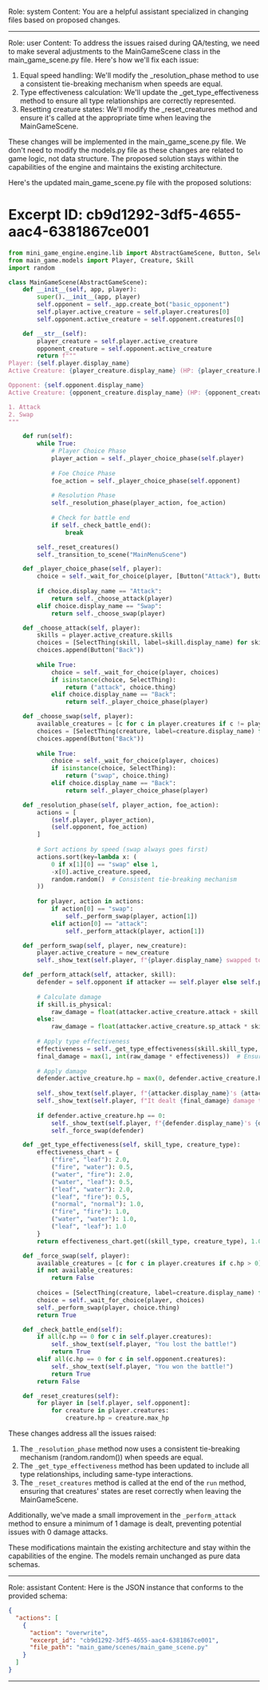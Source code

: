 Role: system
Content: You are a helpful assistant specialized in changing files based on proposed changes.
__________________
Role: user
Content: To address the issues raised during QA/testing, we need to make several adjustments to the MainGameScene class in the main_game_scene.py file. Here's how we'll fix each issue:

1. Equal speed handling: We'll modify the _resolution_phase method to use a consistent tie-breaking mechanism when speeds are equal.
2. Type effectiveness calculation: We'll update the _get_type_effectiveness method to ensure all type relationships are correctly represented.
3. Resetting creature states: We'll modify the _reset_creatures method and ensure it's called at the appropriate time when leaving the MainGameScene.

These changes will be implemented in the main_game_scene.py file. We don't need to modify the models.py file as these changes are related to game logic, not data structure. The proposed solution stays within the capabilities of the engine and maintains the existing architecture.

Here's the updated main_game_scene.py file with the proposed solutions:

# Excerpt ID: cb9d1292-3df5-4655-aac4-6381867ce001
```python main_game/scenes/main_game_scene.py
from mini_game_engine.engine.lib import AbstractGameScene, Button, SelectThing
from main_game.models import Player, Creature, Skill
import random

class MainGameScene(AbstractGameScene):
    def __init__(self, app, player):
        super().__init__(app, player)
        self.opponent = self._app.create_bot("basic_opponent")
        self.player.active_creature = self.player.creatures[0]
        self.opponent.active_creature = self.opponent.creatures[0]

    def __str__(self):
        player_creature = self.player.active_creature
        opponent_creature = self.opponent.active_creature
        return f"""
Player: {self.player.display_name}
Active Creature: {player_creature.display_name} (HP: {player_creature.hp}/{player_creature.max_hp})

Opponent: {self.opponent.display_name}
Active Creature: {opponent_creature.display_name} (HP: {opponent_creature.hp}/{opponent_creature.max_hp})

1. Attack
2. Swap
"""

    def run(self):
        while True:
            # Player Choice Phase
            player_action = self._player_choice_phase(self.player)
            
            # Foe Choice Phase
            foe_action = self._player_choice_phase(self.opponent)
            
            # Resolution Phase
            self._resolution_phase(player_action, foe_action)
            
            # Check for battle end
            if self._check_battle_end():
                break

        self._reset_creatures()
        self._transition_to_scene("MainMenuScene")

    def _player_choice_phase(self, player):
        choice = self._wait_for_choice(player, [Button("Attack"), Button("Swap")])
        
        if choice.display_name == "Attack":
            return self._choose_attack(player)
        elif choice.display_name == "Swap":
            return self._choose_swap(player)

    def _choose_attack(self, player):
        skills = player.active_creature.skills
        choices = [SelectThing(skill, label=skill.display_name) for skill in skills]
        choices.append(Button("Back"))
        
        while True:
            choice = self._wait_for_choice(player, choices)
            if isinstance(choice, SelectThing):
                return ("attack", choice.thing)
            elif choice.display_name == "Back":
                return self._player_choice_phase(player)

    def _choose_swap(self, player):
        available_creatures = [c for c in player.creatures if c != player.active_creature and c.hp > 0]
        choices = [SelectThing(creature, label=creature.display_name) for creature in available_creatures]
        choices.append(Button("Back"))
        
        while True:
            choice = self._wait_for_choice(player, choices)
            if isinstance(choice, SelectThing):
                return ("swap", choice.thing)
            elif choice.display_name == "Back":
                return self._player_choice_phase(player)

    def _resolution_phase(self, player_action, foe_action):
        actions = [
            (self.player, player_action),
            (self.opponent, foe_action)
        ]
        
        # Sort actions by speed (swap always goes first)
        actions.sort(key=lambda x: (
            0 if x[1][0] == "swap" else 1,
            -x[0].active_creature.speed,
            random.random()  # Consistent tie-breaking mechanism
        ))
        
        for player, action in actions:
            if action[0] == "swap":
                self._perform_swap(player, action[1])
            elif action[0] == "attack":
                self._perform_attack(player, action[1])

    def _perform_swap(self, player, new_creature):
        player.active_creature = new_creature
        self._show_text(self.player, f"{player.display_name} swapped to {new_creature.display_name}!")

    def _perform_attack(self, attacker, skill):
        defender = self.opponent if attacker == self.player else self.player
        
        # Calculate damage
        if skill.is_physical:
            raw_damage = float(attacker.active_creature.attack + skill.base_damage - defender.active_creature.defense)
        else:
            raw_damage = float(attacker.active_creature.sp_attack * skill.base_damage) / float(defender.active_creature.sp_defense)
        
        # Apply type effectiveness
        effectiveness = self._get_type_effectiveness(skill.skill_type, defender.active_creature.creature_type)
        final_damage = max(1, int(raw_damage * effectiveness))  # Ensure minimum 1 damage
        
        # Apply damage
        defender.active_creature.hp = max(0, defender.active_creature.hp - final_damage)
        
        self._show_text(self.player, f"{attacker.display_name}'s {attacker.active_creature.display_name} used {skill.display_name}!")
        self._show_text(self.player, f"It dealt {final_damage} damage to {defender.display_name}'s {defender.active_creature.display_name}!")
        
        if defender.active_creature.hp == 0:
            self._show_text(self.player, f"{defender.display_name}'s {defender.active_creature.display_name} fainted!")
            self._force_swap(defender)

    def _get_type_effectiveness(self, skill_type, creature_type):
        effectiveness_chart = {
            ("fire", "leaf"): 2.0,
            ("fire", "water"): 0.5,
            ("water", "fire"): 2.0,
            ("water", "leaf"): 0.5,
            ("leaf", "water"): 2.0,
            ("leaf", "fire"): 0.5,
            ("normal", "normal"): 1.0,
            ("fire", "fire"): 1.0,
            ("water", "water"): 1.0,
            ("leaf", "leaf"): 1.0
        }
        return effectiveness_chart.get((skill_type, creature_type), 1.0)

    def _force_swap(self, player):
        available_creatures = [c for c in player.creatures if c.hp > 0]
        if not available_creatures:
            return False
        
        choices = [SelectThing(creature, label=creature.display_name) for creature in available_creatures]
        choice = self._wait_for_choice(player, choices)
        self._perform_swap(player, choice.thing)
        return True

    def _check_battle_end(self):
        if all(c.hp == 0 for c in self.player.creatures):
            self._show_text(self.player, "You lost the battle!")
            return True
        elif all(c.hp == 0 for c in self.opponent.creatures):
            self._show_text(self.player, "You won the battle!")
            return True
        return False

    def _reset_creatures(self):
        for player in [self.player, self.opponent]:
            for creature in player.creatures:
                creature.hp = creature.max_hp
```

These changes address all the issues raised:

1. The `_resolution_phase` method now uses a consistent tie-breaking mechanism (random.random()) when speeds are equal.
2. The `_get_type_effectiveness` method has been updated to include all type relationships, including same-type interactions.
3. The `_reset_creatures` method is called at the end of the `run` method, ensuring that creatures' states are reset correctly when leaving the MainGameScene.

Additionally, we've made a small improvement in the `_perform_attack` method to ensure a minimum of 1 damage is dealt, preventing potential issues with 0 damage attacks.

These modifications maintain the existing architecture and stay within the capabilities of the engine. The models remain unchanged as pure data schemas.
__________________
Role: assistant
Content: Here is the JSON instance that conforms to the provided schema:

```json
{
  "actions": [
    {
      "action": "overwrite",
      "excerpt_id": "cb9d1292-3df5-4655-aac4-6381867ce001",
      "file_path": "main_game/scenes/main_game_scene.py"
    }
  ]
}
```
__________________
